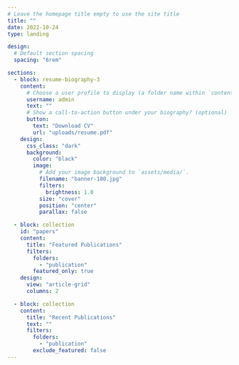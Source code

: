 ```yaml
---
# Leave the homepage title empty to use the site title
title: ""
date: 2022-10-24
type: landing

design:
  # Default section spacing
  spacing: "6rem"

sections:
  - block: resume-biography-3
    content:
      # Choose a user profile to display (a folder name within `content/authors/`)
      username: admin
      text: ""
      # Show a call-to-action button under your biography? (optional)
      button:
        text: "Download CV"
        url: "uploads/resume.pdf"
    design:
      css_class: "dark"
      background:
        color: "black"
        image:
          # Add your image background to `assets/media/`.
          filename: "banner-180.jpg"
          filters:
            brightness: 1.0
          size: "cover"
          position: "center"
          parallax: false

  - block: collection
    id: "papers"
    content:
      title: "Featured Publications"
      filters:
        folders:
          - "publication"
        featured_only: true
    design:
      view: "article-grid"
      columns: 2

  - block: collection
    content:
      title: "Recent Publications"
      text: ""
      filters:
        folders:
          - "publication"
        exclude_featured: false
---
```

